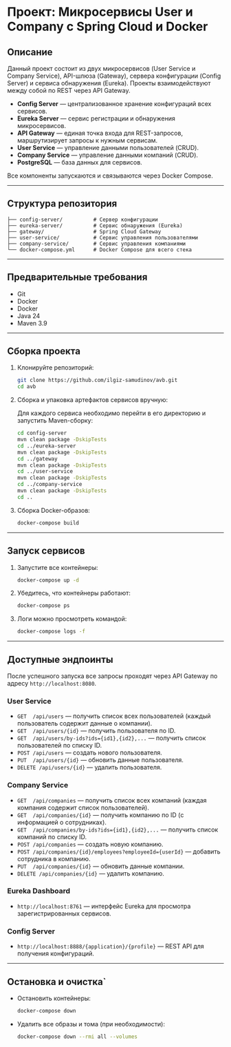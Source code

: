 # Проект: Микросервисы User и Company с Spring Cloud и Docker

## Описание

Данный проект состоит из двух микросервисов (User Service и Company Service), API-шлюза (Gateway), сервера конфигурации (Config Server) и сервиса обнаружения (Eureka). Проекты взаимодействуют между собой по REST через API Gateway.

* **Config Server** — централизованное хранение конфигураций всех сервисов.
* **Eureka Server** — сервис регистрации и обнаружения микросервисов.
* **API Gateway** — единая точка входа для REST-запросов, маршрутизирует запросы к нужным сервисам.
* **User Service** — управление данными пользователей (CRUD).
* **Company Service** — управление данными компаний (CRUD).
* **PostgreSQL** — база данных для сервисов.

Все компоненты запускаются и связываются через Docker Compose.

---

## Структура репозитория

```text
├── config-server/          # Сервер конфигурации
├── eureka-server/          # Сервис обнаружения (Eureka)
├── gateway/                # Spring Cloud Gateway
├── user-service/           # Сервис управления пользователями
├── company-service/        # Сервис управления компаниями
└── docker-compose.yml      # Docker Compose для всего стека
```

---

## Предварительные требования

* Git
* Docker 
* Docker 
* Java 24
* Maven 3.9

---

## Сборка проекта

1. Клонируйте репозиторий:

   ```bash
   git clone https://github.com/ilgiz-samudinov/avb.git
   cd avb
   ```

2. Сборка и упаковка артефактов сервисов вручную:

   Для каждого сервиса необходимо перейти в его директорию и запустить Maven-сборку:

   ```bash
   cd config-server
   mvn clean package -DskipTests
   cd ../eureka-server
   mvn clean package -DskipTests
   cd ../gateway
   mvn clean package -DskipTests
   cd ../user-service
   mvn clean package -DskipTests
   cd ../company-service
   mvn clean package -DskipTests
   cd ..
   ```

3. Сборка Docker-образов:

   ```bash
   docker-compose build
   ```

---

## Запуск сервисов

1. Запустите все контейнеры:

   ```bash
   docker-compose up -d
   ```
2. Убедитесь, что контейнеры работают:

   ```bash
   docker-compose ps
   ```
3. Логи можно просмотреть командой:

   ```bash
   docker-compose logs -f
   ```

---

## Доступные эндпоинты

После успешного запуска все запросы проходят через API Gateway по адресу `http://localhost:8080`.

### User Service

* `GET  /api/users` — получить список всех пользователей (каждый пользователь содержит данные о компании).
* `GET  /api/users/{id}` — получить пользователя по ID.
* `GET  /api/users/by-ids?ids={id1},{id2},...` — получить список пользователей по списку ID.
* `POST /api/users` — создать нового пользователя.
* `PUT  /api/users/{id}` — обновить данные пользователя.
* `DELETE /api/users/{id}` — удалить пользователя.

### Company Service

* `GET  /api/companies` — получить список всех компаний (каждая компания содержит список пользователей).
* `GET  /api/companies/{id}` — получить компанию по ID (с информацией о сотрудниках).
* `GET  /api/companies/by-ids?ids={id1},{id2},...` — получить список компаний по списку ID.
* `POST /api/companies` — создать новую компанию.
* `POST /api/companies/{id}/employees?employeeId={userId}` — добавить сотрудника в компанию.
* `PUT  /api/companies/{id}` — обновить данные компании.
* `DELETE /api/companies/{id}` — удалить компанию.

### Eureka Dashboard

* `http://localhost:8761` — интерфейс Eureka для просмотра зарегистрированных сервисов.

### Config Server

* `http://localhost:8888/{application}/{profile}` — REST API для получения конфигураций.

---

## Остановка и очистка\`

* Остановить контейнеры:

  ```bash
  docker-compose down
  ```
* Удалить все образы и тома (при необходимости):

  ```bash
  docker-compose down --rmi all --volumes
  ```
